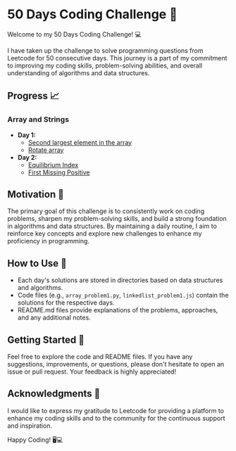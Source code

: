 # 50 Days Coding Challenge 🚀

Welcome to my 50 Days Coding Challenge! 💻

I have taken up the challenge to solve programming questions from Leetcode for 50 consecutive days. This journey is a part of my commitment to improving my coding skills, problem-solving abilities, and overall understanding of algorithms and data structures.

## Progress 📈

### Array and Strings
- **Day 1:**
  - [Second largest element in the array](https://github.com/SanskarSh/50-Days-Coding-Challenge/tree/main/Second%20largest%20element%20in%20the%20array)
  - [Rotate array](https://github.com/SanskarSh/50-Days-Coding-Challenge/tree/main/Rotate%20array)
- **Day 2:**
  - [Equilibrium Index](https://github.com/SanskarSh/50-Days-Coding-Challenge/tree/main/Second%20largest%20element%20in%20the%20array)
  - [First Missing Positive](https://github.com/SanskarSh/50-Days-Coding-Challenge/tree/main/First%20Missing%20Positive)

## Motivation 🌟

The primary goal of this challenge is to consistently work on coding problems, sharpen my problem-solving skills, and build a strong foundation in algorithms and data structures. By maintaining a daily routine, I aim to reinforce key concepts and explore new challenges to enhance my proficiency in programming.

## How to Use 🤔

- Each day's solutions are stored in directories based on data structures and algorithms.
- Code files (e.g., `array_problem1.py`, `linkedlist_problem1.js`) contain the solutions for the respective days.
- README.md files provide explanations of the problems, approaches, and any additional notes.

## Getting Started 🚀

Feel free to explore the code and README files. If you have any suggestions, improvements, or questions, please don't hesitate to open an issue or pull request. Your feedback is highly appreciated!

## Acknowledgments 🙏

I would like to express my gratitude to Leetcode for providing a platform to enhance my coding skills and to the community for the continuous support and inspiration.

Happy Coding! 🖥💻
